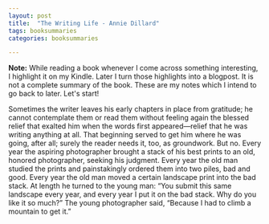 ```yaml
---
layout: post
title:  "The Writing Life - Annie Dillard"
tags: booksummaries
categories: booksummaries

---
```


**Note:** While reading a book whenever I come across something interesting, I highlight it on my Kindle. Later I turn those highlights into a blogpost. It is not a complete summary of the book. These are my notes which I intend to go back to later. Let's start!

Sometimes the writer leaves his early chapters in place from gratitude; he cannot contemplate them or read them without feeling again the blessed relief that exalted him when the words first appeared—relief that he was writing anything at all. That beginning served to get him where he was going, after all; surely the reader needs it, too, as groundwork. But no.
Every year the aspiring photographer brought a stack of his best prints to an old, honored photographer, seeking his judgment. Every year the old man studied the prints and painstakingly ordered them into two piles, bad and good. Every year the old man moved a certain landscape print into the bad stack. At length he turned to the young man: “You submit this same landscape every year, and every year I put it on the bad stack. Why do you like it so much?” The young photographer said, “Because I had to climb a mountain to get it.”
